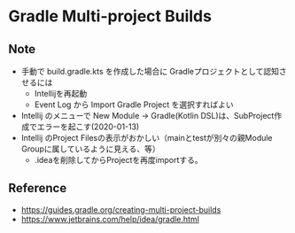 # Gradle Multi-project Builds

## Note

* 手動で build.gradle.kts を作成した場合に Gradleプロジェクトとして認知させるには
    * Intellijを再起動
    * Event Log から Import Gradle Project を選択すればよい
* Intellij のメニューで New Module → Gradle(Kotlin DSL)は、SubProject作成でエラーを起こす(2020-01-13)
* Intellij のProject Filesの表示がおかしい（mainとtestが別々の親Module Groupに属しているように見える、等）
    * .ideaを削除してからProjectを再度importする。


## Reference

* https://guides.gradle.org/creating-multi-project-builds
* https://www.jetbrains.com/help/idea/gradle.html
